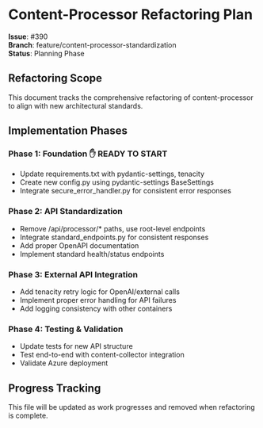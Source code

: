# Content-Processor Refactoring Plan

**Issue**: #390  
**Branch**: feature/content-processor-standardization  
**Status**: Planning Phase

## Refactoring Scope

This document tracks the comprehensive refactoring of content-processor to align with new architectural standards.

## Implementation Phases

### Phase 1: Foundation ✋ READY TO START
- Update requirements.txt with pydantic-settings, tenacity
- Create new config.py using pydantic-settings BaseSettings
- Integrate secure_error_handler.py for consistent error responses

### Phase 2: API Standardization
- Remove /api/processor/* paths, use root-level endpoints
- Integrate standard_endpoints.py for consistent responses
- Add proper OpenAPI documentation
- Implement standard health/status endpoints

### Phase 3: External API Integration
- Add tenacity retry logic for OpenAI/external calls
- Implement proper error handling for API failures
- Add logging consistency with other containers

### Phase 4: Testing & Validation
- Update tests for new API structure
- Test end-to-end with content-collector integration
- Validate Azure deployment

## Progress Tracking

This file will be updated as work progresses and removed when refactoring is complete.
